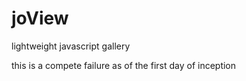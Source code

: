 # joView
lightweight javascript gallery

this is a compete failure as of the first day of inception
